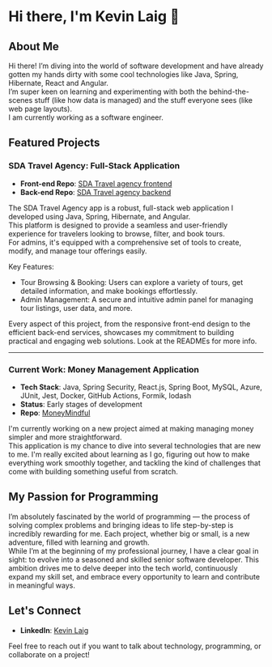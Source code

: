 # Hi there, I'm Kevin Laig 👋

## About Me
Hi there! I’m diving into the world of software development and have already gotten my hands dirty with some cool technologies like Java, Spring, Hibernate, React and Angular.  
I’m super keen on learning and experimenting with both the behind-the-scenes stuff (like how data is managed) and the stuff everyone sees (like web page layouts).  
I am currently working as a software engineer.

## Featured Projects

### SDA Travel Agency: Full-Stack Application
- **Front-end Repo**: [SDA Travel agency frontend](https://github.com/klaig/SDATravelAgencyFrontend)
- **Back-end Repo**: [SDA Travel agency backend](https://github.com/klaig/SDATravelAgencyBackend)
  
The SDA Travel Agency app is a robust, full-stack web application I developed using Java, Spring, Hibernate, and Angular.  
This platform is designed to provide a seamless and user-friendly experience for travelers looking to browse, filter, and book tours.  
For admins, it's equipped with a comprehensive set of tools to create, modify, and manage tour offerings easily.

Key Features:
- Tour Browsing & Booking: Users can explore a variety of tours, get detailed information, and make bookings effortlessly.
- Admin Management: A secure and intuitive admin panel for managing tour listings, user data, and more.

Every aspect of this project, from the responsive front-end design to the efficient back-end services, showcases my commitment to building practical and engaging web solutions. Look at the READMEs for more info.

---

### Current Work: Money Management Application
- **Tech Stack**: Java, Spring Security, React.js, Spring Boot, MySQL, Azure, JUnit, Jest, Docker, GitHub Actions, Formik, lodash
- **Status**: Early stages of development
- **Repo**: [MoneyMindful](https://github.com/klaig/MoneyMindful)
  
I'm currently working on a new project aimed at making managing money simpler and more straightforward.  
This application is my chance to dive into several technologies that are new to me. I'm really excited about learning as I go, figuring out how to make everything work smoothly together, and tackling the kind of challenges that come with building something useful from scratch.

## My Passion for Programming
I’m absolutely fascinated by the world of programming — the process of solving complex problems and bringing ideas to life step-by-step is incredibly rewarding for me. Each project, whether big or small, is a new adventure, filled with learning and growth.  
While I’m at the beginning of my professional journey, I have a clear goal in sight: to evolve into a seasoned and skilled senior software developer. This ambition drives me to delve deeper into the tech world, continuously expand my skill set, and embrace every opportunity to learn and contribute in meaningful ways.

## Let's Connect
- **LinkedIn**: [Kevin Laig](https://www.linkedin.com/in/kevinlaig/)

Feel free to reach out if you want to talk about technology, programming, or collaborate on a project!
